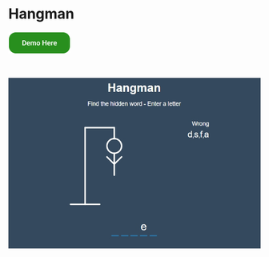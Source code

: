 # Hangman

[![Demo Here](../images/Demo.png)](https://coderushnepal.github.io/RiyaMaharjan/JavaScript/Assignment-5/)

<br>

![hangman](../images/hangman.jpg)